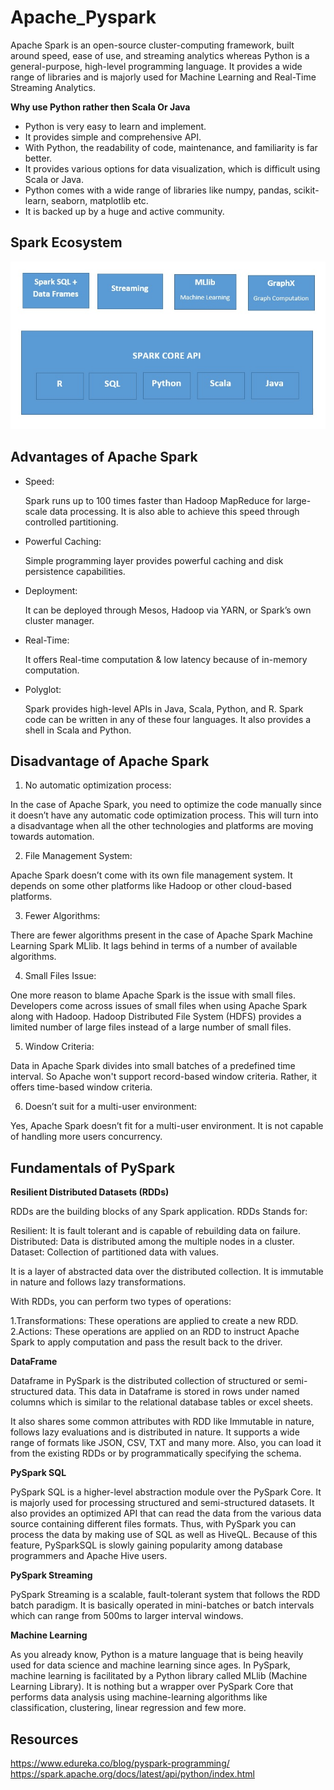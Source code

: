 # Apache_Pyspark

<p>Apache Spark is an open-source cluster-computing framework, built around speed, ease of use, and streaming analytics whereas Python is a general-purpose, high-level programming language. It provides a wide range of libraries and is majorly used for Machine Learning and Real-Time Streaming Analytics.</p>

**Why use Python rather then Scala Or Java**

* Python is very easy to learn and implement.
* It provides simple and comprehensive API.
* With Python, the readability of code, maintenance, and familiarity is far better.
* It provides various options for data visualization, which is difficult using Scala or Java.
* Python comes with a wide range of libraries like numpy, pandas, scikit-learn, seaborn, matplotlib etc.
* It is backed up by a huge and active community.
## Spark Ecosystem


<p align=center>


  <img  src='./Images/Spark.jpg'  alt='Spark Ecosystem'/>



</p>


## Advantages of Apache Spark

* Speed:

     Spark runs up to 100 times faster than Hadoop MapReduce for large-scale data processing. It is also able to achieve this speed through controlled partitioning.
      
* Powerful Caching:

     Simple programming layer provides powerful caching and disk persistence capabilities.
    
* Deployment:

     It can be deployed through Mesos, Hadoop via YARN, or Spark’s own cluster manager.
      
* Real-Time:

     It offers Real-time computation & low latency because of in-memory computation.
      
 * Polyglot:
 
     Spark provides high-level APIs in Java, Scala, Python, and R. Spark code can be written in any of these four languages. It also provides a shell in Scala and Python.

## Disadvantage of Apache Spark

1. No automatic optimization process:

In the case of Apache Spark, you need to optimize the code manually since it doesn’t have any automatic code optimization process. This will turn into a disadvantage when all the other technologies and platforms are moving towards automation.

2. File Management System:

Apache Spark doesn’t come with its own file management system. It depends on some other platforms like Hadoop or other cloud-based platforms.

3. Fewer Algorithms:

There are fewer algorithms present in the case of Apache Spark Machine Learning Spark MLlib. It lags behind in terms of a number of available algorithms.

4. Small Files Issue:

One more reason to blame Apache Spark is the issue with small files. Developers come across issues of small files when using Apache Spark along with Hadoop. Hadoop Distributed File System (HDFS) provides a limited number of large files instead of a large number of small files.

5. Window Criteria:

Data in Apache Spark divides into small batches of a predefined time interval. So Apache won't support record-based window criteria. Rather, it offers time-based window criteria.

6. Doesn’t suit for a multi-user environment:

Yes, Apache Spark doesn’t fit for a multi-user environment. It is not capable of handling more users concurrency.

      
## Fundamentals of PySpark

**Resilient Distributed Datasets (RDDs)**

RDDs are the building blocks of any Spark application. RDDs Stands for:

Resilient: It is fault tolerant and is capable of rebuilding data on failure.
Distributed: Data is distributed among the multiple nodes in a cluster.
Dataset: Collection of partitioned data with values.

It is a layer of abstracted data over the distributed collection. It is immutable in nature and follows lazy transformations. 

With RDDs, you can perform two types of operations:

1.Transformations: These operations are applied to create a new RDD.
2.Actions: These operations are applied on an RDD to instruct Apache Spark to apply computation and pass the result back to the driver.

**DataFrame**

Dataframe in PySpark is the distributed collection of structured or semi-structured data. This data in Dataframe is stored in rows under named columns which is similar to the relational database tables or excel sheets. 

It also shares some common attributes with RDD like Immutable in nature, follows lazy evaluations and is distributed in nature. It supports a wide range of formats like JSON, CSV, TXT and many more. Also, you can load it from the existing RDDs or by programmatically specifying the schema. 

**PySpark SQL**

PySpark SQL is a higher-level abstraction module over the PySpark Core. It is majorly used for processing structured and semi-structured datasets. It also provides an optimized API that can read the data from the various data source containing different files formats. Thus, with PySpark you can process the data by making use of SQL as well as HiveQL. Because of this feature, PySparkSQL is slowly gaining popularity among database programmers and Apache Hive users.

**PySpark Streaming**

PySpark Streaming is a scalable, fault-tolerant system that follows the RDD batch paradigm. It is basically operated in mini-batches or batch intervals which can range from 500ms to larger interval windows.

**Machine Learning**

<p>As you already know, Python is a mature language that is being heavily used for data science and machine learning since ages. In PySpark, machine learning is facilitated by a Python library called MLlib (Machine Learning Library). It is nothing but a wrapper over PySpark Core that performs data analysis using machine-learning algorithms like classification, clustering, linear regression and few more. </p>

## Resources

https://www.edureka.co/blog/pyspark-programming/
https://spark.apache.org/docs/latest/api/python/index.html
